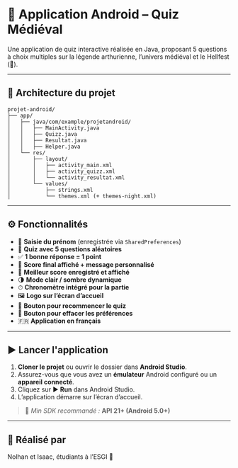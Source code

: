 # 📱 Application Android – Quiz Médiéval

Une application de quiz interactive réalisée en Java, proposant 5 questions à choix multiples sur la légende arthurienne, l’univers médiéval et le Hellfest (🎸).

---

## 🧱 Architecture du projet

```
projet-android/
├── app/
│   ├── java/com/example/projetandroid/
│   │   ├── MainActivity.java        
│   │   ├── Quizz.java               
│   │   ├── Resultat.java            
│   │   ├── Helper.java              
│   └── res/
│       ├── layout/
│       │   ├── activity_main.xml
│       │   ├── activity_quizz.xml
│       │   └── activity_resultat.xml
│       └── values/
│           ├── strings.xml
│           └── themes.xml (+ themes-night.xml)
```

---

## ⚙️ Fonctionnalités

- 👤 **Saisie du prénom** (enregistrée via `SharedPreferences`)
- 🧠 **Quiz avec 5 questions aléatoires**
- ✅ **1 bonne réponse = 1 point**
- 🧾 **Score final affiché + message personnalisé**
- 🏅 **Meilleur score enregistré et affiché**
- 🌗 **Mode clair / sombre dynamique**
- ⏱ **Chronomètre intégré pour la partie**
- 🖼️ **Logo sur l’écran d’accueil**
- 🔁 **Bouton pour recommencer le quiz**
- 🧹 **Bouton pour effacer les préférences**
- 🇫🇷 **Application en français**

---

## ▶️ Lancer l'application

1. **Cloner le projet** ou ouvrir le dossier dans **Android Studio**.
2. Assurez-vous que vous avez un **émulateur** Android configuré ou un **appareil connecté**.
3. Cliquez sur ▶️ **Run** dans Android Studio.
4. L’application démarre sur l’écran d’accueil.

> 📝 *Min SDK recommandé :* **API 21+ (Android 5.0+)**

---

## 🙌 Réalisé par

Nolhan et Isaac, étudiants à l’ESGI 📱
